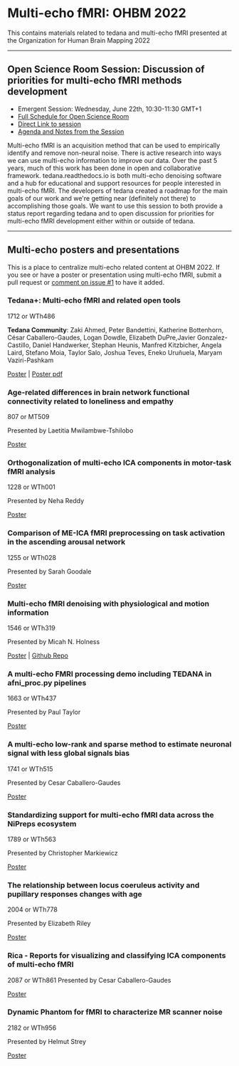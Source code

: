 # Multi-echo fMRI: OHBM 2022

This contains materials related to tedana and multi-echo fMRI presented at the Organization for Human Brain Mapping 2022

-----

## Open Science Room Session: Discussion of priorities for multi-echo fMRI methods development


* Emergent Session: Wednesday, June 22th, 10:30-11:30 GMT+1
* [Full Schedule for Open Science Room](https://ohbm.github.io/osr2022/schedule/)
* [Direct Link to session](https://www.crowdcast.io/e/osr-2022--emergent-8)
* [Agenda and Notes from the Session](https://docs.google.com/document/d/1myZ23SiGHlwLmtjRQo97e6Za-3DtirrcwVEWAHliaIM/edit?usp=sharing)

Multi-echo fMRI is an acquisition method that can be used to empirically identify and remove non-neural noise. There is active research into ways we can use multi-echo information to improve our data. Over the past 5 years, much of this work has been done in open and collaborative framework. tedana.readthedocs.io is both multi-echo denoising software and a hub for educational and support resources for people interested in multi-echo fMRI. The developers of tedana created a roadmap for the main goals of our work and we're getting near (definitely not there) to accomplishing those goals. We want to use this session to both provide a status report regarding tedana and to open discussion for priorities for multi-echo fMRI development either within or outside of tedana.

 -----

## Multi-echo posters and presentations

 This is a place to centralize multi-echo related content at OHBM 2022. If you see or have a poster or presentation using multi-echo fMRI, submit a pull request or [comment on issue #1](https://github.com/ME-ICA/ohbm-2022-multiecho/issues/1) to have it added.

### Tedana+: Multi-echo fMRI and related open tools

1712 or WTh486

**Tedana Community**: Zaki Ahmed, Peter Bandettini, Katherine Bottenhorn, César Caballero-Gaudes, Logan Dowdle, Elizabeth DuPre,Javier Gonzalez-Castillo, Daniel Handwerker, Stephan Heunis, Manfred Kitzbicher, Angela Laird, Stefano Moia, Taylor Salo, Joshua Teves, Eneko Uruñuela, Maryam Vaziri-Pashkam

[Poster](https://event.fourwaves.com/ohbm-2022/abstracts/1c2f13d9-ee32-473c-acdb-7b530f7e8c68) |
[Poster pdf](./tedana_poster_OHBM2022.pdf)

### Age-related differences in brain network functional connectivity related to loneliness and empathy

807 or MT509

Presented by Laetitia Mwilambwe-Tshilobo

[Poster](https://event.fourwaves.com/ohbm-2022/abstracts/49cc8568-445d-4bc0-98d7-04e3789ac9cb)


### Orthogonalization of multi-echo ICA components in motor-task fMRI analysis

1228 or WTh001

Presented by Neha Reddy

[Poster](https://event.fourwaves.com/ohbm-2022/abstracts/aa531e9a-4f01-4bc7-afba-703d3a8703b0)

### Comparison of ME-ICA fMRI preprocessing on task activation in the ascending arousal network

1255 or WTh028

Presented by Sarah Goodale

[Poster](https://event.fourwaves.com/ohbm-2022/abstracts/e18709aa-737e-42b4-8055-6bde8e068b24)

### Multi-echo fMRI denoising with physiological and motion information

1546 or WTh319

Presented by Micah N. Holness

[Poster](https://event.fourwaves.com/ohbm-2022/abstracts/d3b8834f-e2cc-4baa-a83b-7f193dc2f974) |
[Github Repo](https://github.com/nimh-sfim/ComplexMultiEcho1)

### A multi-echo FMRI processing demo including TEDANA in afni_proc.py pipelines

1663 or WTh437

Presented by Paul Taylor

[Poster](https://event.fourwaves.com/ohbm-2022/abstracts/56eba986-f642-4261-9b21-f69a739638b7)

### A multi-echo low-rank and sparse method to estimate neuronal signal with less global signals bias

1741 or WTh515

Presented by Cesar Caballero-Gaudes

[Poster](https://event.fourwaves.com/ohbm-2022/abstracts/9471d7a7-0084-46a8-a004-d5e4faa56bc6)

### Standardizing support for multi-echo fMRI data across the NiPreps ecosystem

1789 or WTh563

Presented by Christopher Markiewicz

[Poster](https://event.fourwaves.com/ohbm-2022/abstracts/d6210508-ca94-42a6-a0ca-2d41adf57eaa)

### The relationship between locus coeruleus activity and pupillary responses changes with age

2004 or WTh778

Presented by Elizabeth Riley

[Poster](https://event.fourwaves.com/ohbm-2022/abstracts/bf3583d9-ae87-48f0-9d65-b59cb17fb970)

### Rica - Reports for visualizing and classifying ICA components of multi-echo fMRI
2087 or WTh861
Presented by Cesar Caballero-Gaudes

[Poster](https://event.fourwaves.com/ohbm-2022/abstracts/f20b0b52-e8a2-4a4a-b28b-5b950739f082)

### Dynamic Phantom for fMRI to characterize MR scanner noise

2182 or WTh956

Presented by Helmut Strey

[Poster](https://event.fourwaves.com/ohbm-2022/abstracts/4550d6f2-50c2-4233-b2e8-352f7ec28fea)